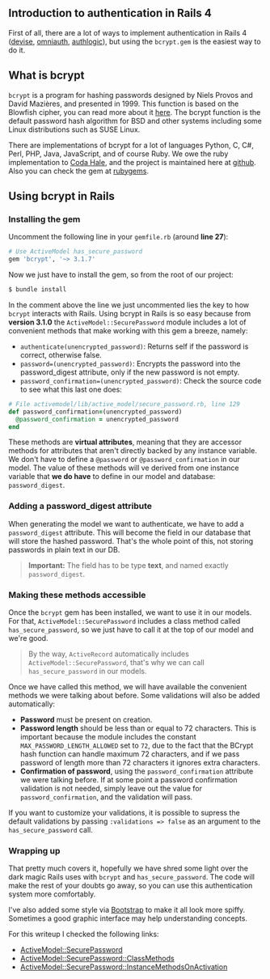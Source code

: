 ## Introduction to authentication in Rails 4
First of all, there are a lot of ways to implement authentication in Rails 4 ([devise](https://github.com/plataformatec/devise), [omniauth](https://github.com/intridea/omniauth), [authlogic](https://github.com/binarylogic/authlogic)), but using the `bcrypt.gem` is the easiest way to do it.

## What is bcrypt
`bcrypt` is a program for hashing passwords designed by Niels Provos and David Mazières, and presented in 1999. This function is based on the Blowfish cipher, you can read more about it [here](https://en.wikipedia.org/wiki/Bcrypt). The bcrypt function is the default password hash algorithm for BSD and other systems including some Linux distributions such as SUSE Linux.

There are implementations of bcrypt for a lot of languages Python, C, C#, Perl, PHP, Java, JavaScript, and of course Ruby. We owe the ruby implementation to [Coda Hale](http://codahale.com/), and the project is maintained here at [github](https://github.com/codahale/bcrypt-ruby). Also you can check the gem at [rubygems](https://rubygems.org/gems/bcrypt/versions/3.1.10).

## Using bcrypt in Rails

### Installing the gem
 Uncomment the following line in your `gemfile.rb` (around **line 27**):
```ruby
# Use ActiveModel has_secure_password
gem 'bcrypt', '~> 3.1.7'
```

Now we just have to install the gem, so from the root of our project:
```bash
$ bundle install
```
In the comment above the line we just uncommented lies the key to how `bcrypt` interacts with Rails. Using bcrypt in Rails is so easy because from **version 3.1.0** the `ActiveModel::SecurePassword` module includes a lot of convenient methods that make working with this gem a breeze, namely:

* `authenticate(unencrypted_password)`: Returns self if the password is correct, otherwise false.
* `password=(unencrypted_password)`: Encrypts the password into the password_digest attribute, only if the new password is not empty.
* `password_confirmation=(unencrypted_password)`: Check the source code to see what this last one does:

```ruby
# File activemodel/lib/active_model/secure_password.rb, line 129
def password_confirmation=(unencrypted_password)
  @password_confirmation = unencrypted_password
end
```

These methods are **virtual attributes**, meaning that they are accessor methods for attributes that aren't directly backed by any instance variable. We don't have to define a `@password` or `@password_confirmation` in our model. The value of these methods will ve derived from one instance variable that **we do have** to define in our model and database: `password_digest`.

### Adding a password_digest attribute
When generating the model we want to authenticate, we have to add a `password_digest` attribute. This will become the field in our database that will store the hashed password. That's the whole point of this, not storing passwords in plain text in our DB.

 > **Important:** The field has to be type **text**, and named exactly `password_digest`.

### Making these methods accessible
Once the `bcrypt` gem has been installed, we want to use it in our models. For that, `ActiveModel::SecurePassword` includes a class method called `has_secure_password`, so we just have to call it at the top of our model and we're good.

> By the way, `ActiveRecord` automatically includes `ActiveModel::SecurePassword`, that's why we can call `has_secure_password` in our models.

Once we have called this method, we will have available the convenient methods we were talking about before. Some validations will also be added automatically:

* **Password** must be present on creation.
* **Password length** should be less than or equal to 72 characters. This is important because the module includes the constant `MAX_PASSWORD_LENGTH_ALLOWED` set to `72`, due to the fact that the BCrypt hash function can handle maximum 72 characters, and if we pass password of length more than 72 characters it ignores extra characters.
* **Confirmation of password**, using the `password_confirmation` attribute we were talking before. If at some point a password confirmation validation is not needed, simply leave out the value for `password_confirmation`, and the validation will pass.

If you want to customize your validations, it is possible to supress the default validations by passing `:validations => false` as an argument to the `has_secure_password` call.

### Wrapping up
That pretty much covers it, hopefully we have shred some light over the dark magic Rails uses with `bcrypt` and `has_secure_password`. The code will make the rest of your doubts go away, so you can use this authentication system more comfortably.

I've also added some style via [Bootstrap](http://getbootstrap.com/) to make it all look more spiffy. Sometimes a good graphic interface may help understanding concepts.

For this writeup I checked the following links:
* [ActiveModel::SecurePassword](http://api.rubyonrails.org/classes/ActiveModel/SecurePassword.html)
* [ActiveModel::SecurePassword::ClassMethods](http://api.rubyonrails.org/classes/ActiveModel/SecurePassword/ClassMethods.html)
* [ActiveModel::SecurePassword::InstanceMethodsOnActivation](http://api.rubyonrails.org/classes/ActiveModel/SecurePassword/InstanceMethodsOnActivation.html)
